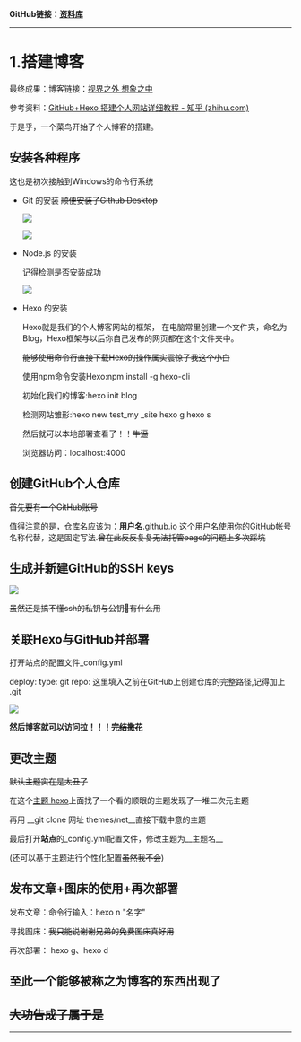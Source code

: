 **GitHub链接：[资料库 ](https://github.com/NanQin555?tab=repositories)**

---



# 1.搭建博客

最终成果：博客链接：[视界之外 想象之中](https://nanqin555.github.io/)

参考资料：[GitHub+Hexo 搭建个人网站详细教程 - 知乎 (zhihu.com)](https://zhuanlan.zhihu.com/p/26625249)

于是乎，一个菜鸟开始了个人博客的搭建。



##   __安装各种程序__

这也是初次接触到Windows的命令行系统

+ Git 的安装 ~~顺便安装了Github Desktop~~

  ![](https://s3.bmp.ovh/imgs/2022/08/31/b8e5b8c5ef593066.png)

  

  ![](https://s3.bmp.ovh/imgs/2022/08/31/b80d3e24d47d20a3.png)

+ Node.js 的安装

  记得检测是否安装成功

  ![](https://s3.bmp.ovh/imgs/2022/08/31/b7f94af4c923064e.jpg)

+ Hexo 的安装

  Hexo就是我们的个人博客网站的框架， 在电脑常里创建一个文件夹，命名为Blog，Hexo框架与以后你自己发布的网页都在这个文件夹中。

  ~~能够使用命令行直接下载Hexo的操作属实震惊了我这个小白~~

  使用npm命令安装Hexo:npm install -g hexo-cli

  初始化我们的博客:hexo init blog

  检测网站雏形:hexo new test_my _site       hexo g      hexo s

  然后就可以本地部署查看了！！~~牛逼~~

  浏览器访问：localhost:4000

  

##   __创建GitHub个人仓库__

~~首先要有一个GitHub账号~~

值得注意的是，仓库名应该为：**用户名**.github.io  这个用户名使用你的GitHub帐号名称代替，这是固定写法.~~曾在此反反复复无法托管page的问题上多次踩坑~~

##   __生成并新建GitHub的SSH keys__

![](https://s3.bmp.ovh/imgs/2022/08/31/f647a5f7ca3f7898.png)

~~虽然还是搞不懂ssh的私钥与公钥🔑有什么用~~

##   __关联Hexo与GitHub并部署__

打开站点的配置文件_config.yml

deploy:
type: git
repo: 这里填入之前在GitHub上创建仓库的完整路径,记得加上 .git

![](https://s3.bmp.ovh/imgs/2022/08/31/35f2309a23f7476b.png)

__然后博客就可以访问拉！！！__~~__完结撒花__~~

##   __更改主题__

~~默认主题实在是太丑了~~

在这个[主题 hexo](https://hexo.io/themes/)上面找了一个看的顺眼的主题~~发现了一堆二次元主题~~

再用 __git clone 网址 themes/net__直接下载中意的主题

最后打开**站点**的_config.yml配置文件，修改主题为__主题名__

(还可以基于主题进行个性化配置~~虽然我不会~~)

##   __发布文章+图床的使用+再次部署__

发布文章：命令行输入：hexo n "名字"  

寻找图床：~~我只能说谢谢兄弟的免费图床真好用~~

再次部署： hexo g、hexo d



## 至此一个能够被称之为博客的东西出现了

## ~~大功告成了属于是~~





----






